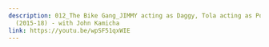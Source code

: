 ```yaml
---
description: 012_The Bike Gang_JIMMY acting as Daggy, Tola acting as Police
  (2015-18) - with John Kamicha
link: https://youtu.be/wpSF51qxWIE
---
```

